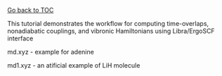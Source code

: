 [Go back to TOC](../../../README.md)

This tutorial demonstrates the workflow for computing time-overlaps, nonadiabatic couplings, and vibronic Hamiltonians
using Libra/ErgoSCF interface

md.xyz - example for adenine

md1.xyz - an atificial example of LiH molecule


